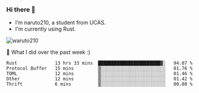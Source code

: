 ### Hi there 👋

- I’m naruto210, a student from UCAS.
- I'm currently using Rust.

<img src="https://komarev.com/ghpvc/?username=waruto210" alt="waruto210" />

🔭 What I did over the past week :)

<!--START_SECTION:waka-->
```text
Rust              13 hrs 33 mins  ███████████████████████▓░   94.07 % 
Protocol Buffer   15 mins         ▒░░░░░░░░░░░░░░░░░░░░░░░░   01.76 % 
TOML              12 mins         ▒░░░░░░░░░░░░░░░░░░░░░░░░   01.46 % 
Other             12 mins         ▒░░░░░░░░░░░░░░░░░░░░░░░░   01.42 % 
Thrift            6 mins          ▒░░░░░░░░░░░░░░░░░░░░░░░░   00.80 % 
```
<!--END_SECTION:waka-->
